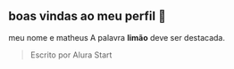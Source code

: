 ## boas vindas ao meu perfil 🥇

meu nome e matheus
A palavra **limão** deve ser destacada.
> Escrito por Alura Start
